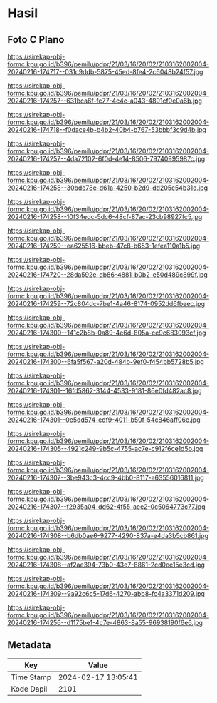 # Hasil

## Foto C Plano

https://sirekap-obj-formc.kpu.go.id/b396/pemilu/pdpr/21/03/16/20/02/2103162002004-20240216-174717--031c9ddb-5875-45ed-8fe4-2c6048b24f57.jpg

https://sirekap-obj-formc.kpu.go.id/b396/pemilu/pdpr/21/03/16/20/02/2103162002004-20240216-174257--631bca6f-fc77-4c4c-a043-4891cf0e0a6b.jpg

https://sirekap-obj-formc.kpu.go.id/b396/pemilu/pdpr/21/03/16/20/02/2103162002004-20240216-174718--f0dace4b-b4b2-40b4-b767-53bbbf3c9d4b.jpg

https://sirekap-obj-formc.kpu.go.id/b396/pemilu/pdpr/21/03/16/20/02/2103162002004-20240216-174257--4da72102-6f0d-4e14-8506-79740995987c.jpg

https://sirekap-obj-formc.kpu.go.id/b396/pemilu/pdpr/21/03/16/20/02/2103162002004-20240216-174258--30bde78e-d61a-4250-b2d9-dd205c54b31d.jpg

https://sirekap-obj-formc.kpu.go.id/b396/pemilu/pdpr/21/03/16/20/02/2103162002004-20240216-174258--10f34edc-5dc6-48cf-87ac-23cb98927fc5.jpg

https://sirekap-obj-formc.kpu.go.id/b396/pemilu/pdpr/21/03/16/20/02/2103162002004-20240216-174259--ea625516-bbeb-47c8-b653-1efea110a1b5.jpg

https://sirekap-obj-formc.kpu.go.id/b396/pemilu/pdpr/21/03/16/20/02/2103162002004-20240216-174720--28da592e-db86-4881-b0b2-e50d489c899f.jpg

https://sirekap-obj-formc.kpu.go.id/b396/pemilu/pdpr/21/03/16/20/02/2103162002004-20240216-174259--72c804dc-7be1-4a46-8174-0952dd6fbeec.jpg

https://sirekap-obj-formc.kpu.go.id/b396/pemilu/pdpr/21/03/16/20/02/2103162002004-20240216-174300--141c2b8b-0a89-4e6d-805a-ce9c683093cf.jpg

https://sirekap-obj-formc.kpu.go.id/b396/pemilu/pdpr/21/03/16/20/02/2103162002004-20240216-174300--6fa5f567-a20d-484b-9ef0-f454bb5728b5.jpg

https://sirekap-obj-formc.kpu.go.id/b396/pemilu/pdpr/21/03/16/20/02/2103162002004-20240216-174301--16fd5862-3144-4533-9181-86e0fd482ac8.jpg

https://sirekap-obj-formc.kpu.go.id/b396/pemilu/pdpr/21/03/16/20/02/2103162002004-20240216-174301--0e5dd574-edf9-4011-b50f-54c846aff06e.jpg

https://sirekap-obj-formc.kpu.go.id/b396/pemilu/pdpr/21/03/16/20/02/2103162002004-20240216-174305--4921c249-9b5c-4755-ac7e-c912f6ce1d5b.jpg

https://sirekap-obj-formc.kpu.go.id/b396/pemilu/pdpr/21/03/16/20/02/2103162002004-20240216-174307--3be943c3-4cc9-4bb0-8117-a63556016811.jpg

https://sirekap-obj-formc.kpu.go.id/b396/pemilu/pdpr/21/03/16/20/02/2103162002004-20240216-174307--f2935a04-dd62-4f55-aee2-0c5064773c77.jpg

https://sirekap-obj-formc.kpu.go.id/b396/pemilu/pdpr/21/03/16/20/02/2103162002004-20240216-174308--b6db0ae6-9277-4290-837a-e4da3b5cb861.jpg

https://sirekap-obj-formc.kpu.go.id/b396/pemilu/pdpr/21/03/16/20/02/2103162002004-20240216-174308--af2ae394-73b0-43e7-8861-2cd0ee15e3cd.jpg

https://sirekap-obj-formc.kpu.go.id/b396/pemilu/pdpr/21/03/16/20/02/2103162002004-20240216-174309--9a92c6c5-17d6-4270-abb8-fc4a3371d209.jpg

https://sirekap-obj-formc.kpu.go.id/b396/pemilu/pdpr/21/03/16/20/02/2103162002004-20240216-174256--d1175be1-4c7e-4863-8a55-96938190f6e6.jpg


## Metadata

| Key        | Value               |
| ---------- | ------------------- |
| Time Stamp | 2024-02-17 13:05:41 |
| Kode Dapil | 2101                |



